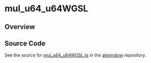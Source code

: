 # mul_u64_u64WGSL

## Overview





## Source Code

See the source for [mul_u64_u64WGSL.ts](https://github.com/phetsims/alpenglow/blob/main/js/webgpu/wgsl/math/mul_u64_u64WGSL.ts) in the [alpenglow](https://github.com/phetsims/alpenglow) repository.
